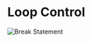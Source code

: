 #  Loop Control 
<img src="https://www.tutorialspoint.com/javascript/images/break_statement.jpg" alt="Break Statement">
<br>